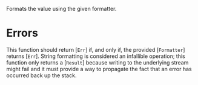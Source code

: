 Formats the value using the given formatter.

# Errors

This function should return [`Err`] if, and only if, the provided [`Formatter`] returns [`Err`].
String formatting is considered an infallible operation; this function only
returns a [`Result`] because writing to the underlying stream might fail and it must
provide a way to propagate the fact that an error has occurred back up the stack.
